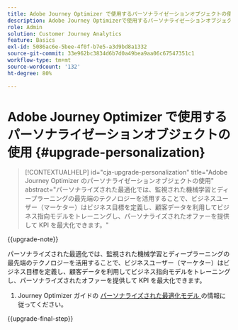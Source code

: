 ```yaml
---
title: Adobe Journey Optimizer で使用するパーソナライゼーションオブジェクトの使用
description: Adobe Journey Optimizerで使用するパーソナライゼーションオブジェクトの使用方法を説明します
role: Admin
solution: Customer Journey Analytics
feature: Basics
exl-id: 5086ac6e-5bee-4f0f-b7e5-a3d9bd8a1332
source-git-commit: 33e962bc3834d6b7d0a49bea9aa06c67547351c1
workflow-type: tm+mt
source-wordcount: '132'
ht-degree: 80%

---
```


# Adobe Journey Optimizer で使用するパーソナライゼーションオブジェクトの使用 {#upgrade-personalization}

<!-- markdownlint-disable MD034 -->

>[!CONTEXTUALHELP]
>id="cja-upgrade-personalization"
>title="Adobe Journey Optimizer のパーソナライゼーションオブジェクトの使用"
>abstract="パーソナライズされた最適化では、監視された機械学習とディープラーニングの最先端のテクノロジーを活用することで、ビジネスユーザー（マーケター）はビジネス目標を定義し、顧客データを利用してビジネス指向モデルをトレーニングし、パーソナライズされたオファーを提供して KPI を最大化できます。"

<!-- markdownlint-enable MD034 -->

{{upgrade-note}}

パーソナライズされた最適化では、監視された機械学習とディープラーニングの最先端のテクノロジーを活用することで、ビジネスユーザー（マーケター）はビジネス目標を定義し、顧客データを利用してビジネス指向モデルをトレーニングし、パーソナライズされたオファーを提供して KPI を最大化できます。

1. Journey Optimizer ガイドの [ パーソナライズされた最適化モデル ](https://experienceleague.adobe.com/en/docs/journey-optimizer/using/decisioning/offer-decisioning/rankings/ai-models/personalized-optimization-model) の情報に従ってください。

{{upgrade-final-step}}

<!--

The result of the personalization object ends up in a dataset. The result of experimentation. When a customer has used AA with Target, that ends up in a complete different space than when they're migrating to CJA and they're going to use CJA with Adobe Target. 

Target was the old way of setting up an A/B test or experimentation. Then ensuring the results of those tests in Target ended up in AA for reporting. Now if you're using Target, instead of saying that you want the data in Target, you can now select CJA as your reporting source for an Adobe Target activity. So if a customer is doing this in AA and they want to move to CJA, ...

If a customer has AJO, and is using Offers in AJO, then they can set up offers, and that also creates datasets in Platform... But that's not relevant with upgrade, exactly.



Questions we need to answer:

1. How do we determine the personalization criteria (Red for user A and blue for User B)

1. What do we implement on the site to determine the red / blue object?


2 ways we can do it:

Manually rendering content or Automatically rendering content. 


## Manual implementation of the Web SDK


## Mobile SDK implementation 





## Tags

-->
